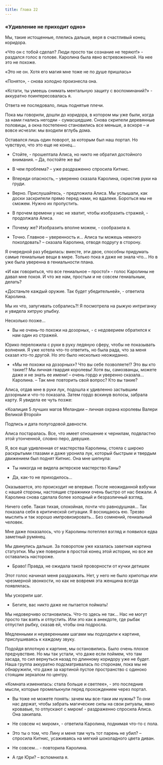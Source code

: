 ```yaml
---
title: Глава 22
---
```


###  «Удивление не приходит одно»

Мы, такие истощенные, плелись дальше, веря в счастливый конец коридора.

«Что он с тобой сделал? Люди просто так сознание не теряют!» - раздался голос в голове. Каролина была явно
встревоженной. На нее это не похоже.

«Это не он. Хотя его магия мне тоже не по душе пришлась»

«Понято», - снова холодно произнесла она.

«Кстати, ты умеешь снимать ментальную защиту с воспоминаний?» - аккуратно поинтересовалась я.

Ответа не последовало, лишь поднятые плечи.

Пока мы говорили, дошли до коридора, в котором мы уже были, когда за нами гнались негодяи - сумасшедшие. Снова скрипели
деревянные половицы, а окна постепенно становились все меньше, а вскоре – и вовсе исчезли: мы входили вглубь дома.

Оставался лишь один поворот, за которым был наш портал. Но чувствую, что это еще не конец…

- Стойте, - прошептала Алиса, но никто не обратил достойного внимания. – Да, постойте же вы!

- В чем проблема? – уже раздраженно спросила Китнис.

- Впереди опасность, – уверенно сказала Каролина, скрестив руки на груди.

- Верно. Прислушайтесь, - предложила Алиса. Мы услышали, как доски заскрипели прямо перед нами, но вдалеке. Бороться мы
  не сможем. Нужно их пропустить.

- В прочем времени у нас не хватит, чтобы изобразить стражей, - продолжала Алиса.

- Почему же? Изобразить вполне можем, - сообразила я.

- Точно. Главное – уверенность и… Алиса ты можешь немного поколдовать? – сказала Каролина, отводя подругу в сторону.

Я очередной раз убедилась: вместе, эти двое, способны придумать самые гениальные вещи в мире. Только пока я даже не
знала что… Но в уже была уверенна в гениальности плана.

«И как говориться, что все гениальное – просто!» - голос Каролины не давал мне покоя. И что же нам, простым и не совсем
гениальным, делать?

«Достаньте каждый оружие. Так будет убедительней», - ответила Каролина.

Мы их что, запугивать собрались?! Я посмотрела на рыжую интриганку и увидела хитрую улыбку.

Несколько позже…

- Вы не очень-то похожи на дозорных, - с недоверием обратился к нам один из стражей.

Юрико переложила с руки в руку ледяную сферу, чтобы не показывать волнения. Я уже хотела что-то ответить, но была рада,
что за меня сказал кто-то другой. Но это было несколько неожиданно.

- «Мы не похожи на дозорных»? Что вы себе позволяете!? Это вы кто такие!? Мы личная гвардия королевы! Хотя вы,
  самозванцы, можете даже и не знать ее имени! – очень гордо и уверенно сказала… Каролина. – Так мне повторить свой
  вопрос? Кто вы такие?

Алиса, отдав мне в руки лук, подошла к удивленно застывшим дозорным и что-то показала. Затем гордо вскинув волосы,
забрала карту. Я увидела ее чуть позже:

«Коалиция 5 лучших магов Меландии – личная охрана королевы Валери Великой Второй»

Подпись и дата полугодовой давности.

Алиса постаралась. Все, что имеет отношение к чернилам, подвластно этой утонченной, словно перо, девушке.

Я, все еще удивленная от мастерства Каролины, стояла с широко раскрытыми глазами и даже уронила лук, который быстрым и
твердым движением был поднят Китнис. Она мне шепнула:

- Ты никогда не видела актерское мастерство Каны?

- Да, как-то не приходилось…

Оказывается, это происходит не впервые. После неожиданной взбучки с нашей стороны, настоящие стражники очень быстро от
нас бежали. А Каролина снова сделала более холодный и безразличный взгляд.

Ничего себе. Такая тихая, спокойная, почти что равнодушная… Так показала себя в критической ситуации. Я восхищаюсь ею.
Трезво мыслить и так хорошо импровизировать… Без сомнений, гениальный человек.

Мне даже показалось, что у Каролины потеплел взгляд и появился едва заметный румянец.

Мы двинулись дальше. За поворотом уже казалась заветная картина статуэтки. Мы уже поверили в простой конец этой истории,
но все же оставались настороже.

- Браво! Правда, не ожидала такой проворности от кучки детишек

Этот голос начинал меня раздражать. Нет, у него не было хрипотцы или чрезмерной звонкости, но как не вовремя эта женщина
всегда появлялась.

Мы ускорили шаг.

- Бегите, вас никто даже не пытается поймать!

Мы недоверчиво остановились. Что-то здесь не так… Нас не могут просто так взять и отпустить. Или это как в анекдоте, где
рыбак отпустил рыбку, сказав ей, чтобы она подросла.

Медленными и неуверенными шагами мы подходили к картине, прислушиваясь к каждому звуку.

Подойдя вплотную к картине, мы остановились. Было очень плохое предчувствие. Но мы так устали, что даже если поймем, что
там засада, то сил вернуться назад по длинному коридору уже не будет. Наша группа аккуратно подсматривалась по сторонам,
пока мы не обнаружили, что даже за картиной пустое пространство с одиноко стоящим зеркалом по центру.

«Комната изменилась: стала больше и светлее», - это последние мысли, которые промелькнули перед прохождением через
портал.

- Вы тоже не можете понять: зачем мы все-таки им нужны? То они нас держат, чтобы забрать магические силы на свои
  ритуалы, явно кровавые, то отпускают с миром! - раздраженно спросила Алиса. Она закипала.

- Не совсем «с миром», - ответила Каролина, поднимая что-то с пола.

- Это ты о том, что Лину и меня там чуть тот парень не убил? – спросила Китнис, усаживаясь на мягкий шоколадного цвета
  диван.

- Не совсем… - повторила Каролина.

- А где Юри? – вспомнила я.
